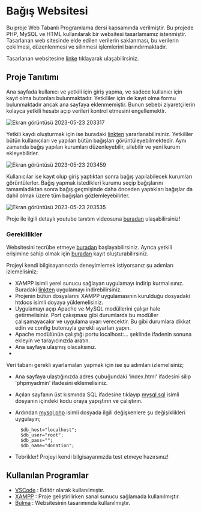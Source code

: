 # Bağış Websitesi 

   Bu proje Web Tabanlı Programlama dersi kapsamında verilmiştir. Bu projede PHP, MySQL ve HTML kullanılarak bir websitesi tasarlamamız istenmiştir. Tasarlanan web sitesinde elde edilen verilerin saklanması, bu verilerin çekilmesi, düzenlenmesi ve silinmesi işlemlerini barındırmaktadır. 

   Tasarlanan websitesine [linke](http://donationwebsite.great-site.net/) tıklayarak ulaşabilirsiniz.
   

## Proje Tanıtımı

   Ana sayfada kullanıcı ve yetkili için giriş yapma, ve sadece kullanıcı için kayıt olma butonları bulunmaktadır. Yetkililer için de kayıt olma formu bulunmaktadır ancak ana sayfaya eklenmemiştir. Bunun sebebi ziyaretçilerin kolayca yetkili hesabı açıp verileri kontrol etmesini engellemektir. 

![Ekran görüntüsü 2023-05-23 203317](https://github.com/sumeyyedrl/PHP_MySQL_Project/assets/92041818/871c7906-bb35-47b1-8951-e267b3d583f5)

   Yetkili kaydı oluşturmak için ise buradaki [linkten](http://donationwebsite.great-site.net/author_signup.php) yararlanabilirsiniz.
Yetkililer bütün kullanıcıları ve yapılan bütün bağışları görüntüleyebilmektedir. Aynı zamanda bağış yapılan kurumları düzenleyebilir, silebilir ve yeni kurum ekleyebilirler.

![Ekran görüntüsü 2023-05-23 203459](https://github.com/sumeyyedrl/PHP_MySQL_Project/assets/92041818/5b9b0cdf-b546-4864-9036-9e2f37dab127)

   Kullanıcılar ise kayıt olup giriş yaptıktan sonra bağış yapılabilecek kurumları görüntülerler. Bağış yapmak istedikleri kurumu seçip bağışlarını tamamladıktan sonra bağış geçmişinde daha önceden yaptıkları bağışlar da dahil olmak üzere tüm bağışları gözlemleyebilirler.

![Ekran görüntüsü 2023-05-23 203535](https://github.com/sumeyyedrl/PHP_MySQL_Project/assets/92041818/ba6ea032-ec5f-40e0-a29c-902ba61e7f73)


   Proje ile ilgili detaylı youtube tanıtım videosuna [buradan](https://youtu.be/OlOrQ_3kKy4) ulaşabilirsiniz! 
   

### Gereklilikler

   Websitesini tecrübe etmeye [buradan](http://donationwebsite.great-site.net/) başlayabilirsiniz. Ayrıca yetkili erişimine sahip olmak için [buradan](http://donationwebsite.great-site.net/author_signup.php) kayıt oluşturabilirsiniz. 

   Projeyi kendi bilgisayarınızda deneyimlemek istiyorsanız şu adımları izlemelisiniz;
- XAMPP isimli yerel sunucu sağlayan uygulamayı indirip kurmalısınız. Buradaki [linkten](https://www.apachefriends.org/tr/index.html) uygulamayı indirebilirsiniz.
- Projenin bütün dosyalarını XAMPP uygulamasının kurulduğu dosyadaki htdocs isimli doyaya yüklemelisiniz.
- Uygulamayı açıp Apache ve MySQL modüllerini çalışır hale getirmelisiniz. Port çakışması gibi durumlarda bu modüller çalışamayacakır ve uygulama uyarı verecektir. Bu gibi durumlara dikkat edin ve config butonuyla gerekli ayarları yapın.
- Apache modülünün çalıştığı portu localhost:... şeklinde ifadenin sonuna ekleyin ve tarayıcınızda aratın.
- Ana sayfaya ulaşmış olacaksınız.
- 

   Veri tabanı gerekli ayarlamaları yapmak için ise şu adımları izlemelisiniz;
- Ana sayfaya ulaştığınızda adres çubuğundaki 'index.html' ifadesini silip 'phpmyadmin' ifadesini eklemelisiniz. 
- Açılan sayfanın üst kısmında SQL ifadesine tıklayıp [mysql.sql](mysql.sql) isimli dosyanın içindeki kodu oraya yapıştırın ve çalıştırın.
- Ardından [mysql.php](mysql.php) isimli dosyada ilgili değişkenlere şu değişiklikleri uygulayın;

        $db_host="localhost";
        $db_user="root";
        $db_pass="";
        $db_name="donation";
 
 - Tebrikler! Projeyi kendi bilgisayarınızda test etmeye hazırsınız!


## Kullanılan Programlar

- [VSCode](https://code.visualstudio.com/) : Editör olarak kullanılmıştır.
- [XAMPP](https://www.apachefriends.org/tr/index.html) : Proje geliştirilirken sanal sunucu sağlamada kullanılmıştır.
- [Bulma](https://bulma.io/) : Websitesinin tasarımında kullanılmıştır.


